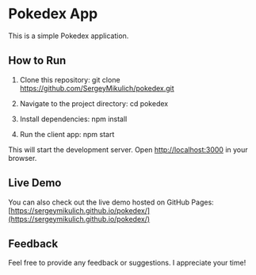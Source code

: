 # Pokedex App

This is a simple Pokedex application.

## How to Run

1. Clone this repository:
git clone https://github.com/SergeyMikulich/pokedex.git

2. Navigate to the project directory:
cd pokedex

3. Install dependencies:
npm install

4. Run the client app:
npm start


This will start the development server. Open [http://localhost:3000](http://localhost:3000) in your browser.

## Live Demo

You can also check out the live demo hosted on GitHub Pages:
[https://sergeymikulich.github.io/pokedex/](https://sergeymikulich.github.io/pokedex/)

## Feedback

Feel free to provide any feedback or suggestions. I appreciate your time!
